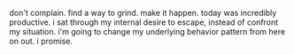 don't complain. find a way to grind. make it happen.
today was incredibly productive. i sat through my internal desire to escape, instead of confront my situation.
i'm going to change my underlying behavior pattern from here on out.
i promise.